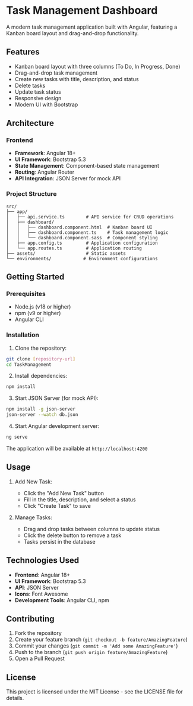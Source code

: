 # Task Management Dashboard

A modern task management application built with Angular, featuring a Kanban board layout and drag-and-drop functionality.

## Features

- Kanban board layout with three columns (To Do, In Progress, Done)
- Drag-and-drop task management
- Create new tasks with title, description, and status
- Delete tasks
- Update task status
- Responsive design
- Modern UI with Bootstrap

## Architecture

### Frontend
- **Framework**: Angular 18+
- **UI Framework**: Bootstrap 5.3
- **State Management**: Component-based state management
- **Routing**: Angular Router
- **API Integration**: JSON Server for mock API

### Project Structure
```
src/
├── app/
│   ├── api.service.ts        # API service for CRUD operations
│   ├── dashboard/
│   │   ├── dashboard.component.html  # Kanban board UI
│   │   ├── dashboard.component.ts    # Task management logic
│   │   └── dashboard.component.sass  # Component styling
│   ├── app.config.ts         # Application configuration
│   └── app.routes.ts         # Application routing
├── assets/                   # Static assets
└── environments/            # Environment configurations
```

## Getting Started

### Prerequisites
- Node.js (v18 or higher)
- npm (v9 or higher)
- Angular CLI

### Installation

1. Clone the repository:
```bash
git clone [repository-url]
cd TaskManagement
```

2. Install dependencies:
```bash
npm install
```

3. Start JSON Server (for mock API):
```bash
npm install -g json-server
json-server --watch db.json
```

4. Start Angular development server:
```bash
ng serve
```

The application will be available at `http://localhost:4200`

## Usage

1. Add New Task:
   - Click the "Add New Task" button
   - Fill in the title, description, and select a status
   - Click "Create Task" to save

2. Manage Tasks:
   - Drag and drop tasks between columns to update status
   - Click the delete button to remove a task
   - Tasks persist in the database

## Technologies Used

- **Frontend**: Angular 18+
- **UI Framework**: Bootstrap 5.3
- **API**: JSON Server
- **Icons**: Font Awesome
- **Development Tools**: Angular CLI, npm

## Contributing

1. Fork the repository
2. Create your feature branch (`git checkout -b feature/AmazingFeature`)
3. Commit your changes (`git commit -m 'Add some AmazingFeature'`)
4. Push to the branch (`git push origin feature/AmazingFeature`)
5. Open a Pull Request

## License

This project is licensed under the MIT License - see the LICENSE file for details.
